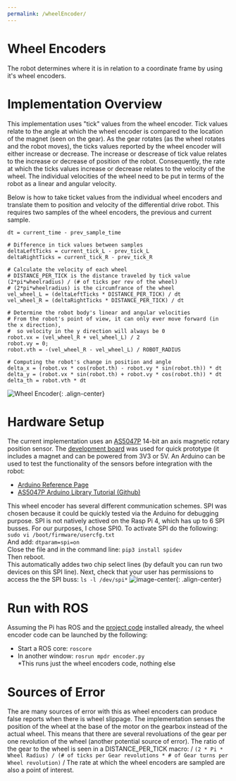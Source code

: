 ```yaml
---
permalink: /wheelEncoder/
---
```


# Wheel Encoders
The robot determines where it is in relation to a coordinate frame by using it's wheel encoders. 

# Implementation Overview
This implementation uses "tick" values from the wheel encoder. Tick values relate to the angle at which the wheel encoder is compared to the location of the magnet (seen on the gear). As the gear rotates (as the wheel rotates and the robot moves), the ticks values reported by the wheel encoder will either increase or decrease. The increase or descrease of tick value relates to the increase or decrease of position of the robot. Consequently, the rate at which the ticks values increase or decrease relates to the velocity of the wheel. The individual velocities of the wheel need to be put in terms of the robot as a linear and angular velocity. 

Below is how to take ticket values from the individual wheel encoders and translate them to position and velocity of the differential drive robot. This requires two samples of the wheel encoders, the previous and current sample.
```
dt = current_time - prev_sample_time

# Difference in tick values between samples
deltaLeftTicks = current_tick_L - prev_tick_L       
deltaRightTicks = current_tick_R - prev_tick_R 

# Calculate the velocity of each wheel
# DISTANCE_PER_TICK is the distance traveled by tick value (2*pi*wheelradius) / (# of ticks per rev of the wheel)
# (2*pi*wheelradius) is the circumfrance of the wheel
vel_wheel_L = (deltaLeftTicks * DISTANCE_PER_TICK) / dt
vel_wheel_R = (deltaRightTicks * DISTANCE_PER_TICK) / dt

# Determine the robot body's linear and angular velocities
# From the robot's point of view, it can only ever move forward (in the x direction),
#  so velocity in the y direction will always be 0
robot.vx = (vel_wheel_R + vel_wheel_L) / 2
robot.vy = 0;
robot.vth = -(vel_wheel_R - vel_wheel_L) / ROBOT_RADIUS

# Computing the robot's change in position and angle 
delta_x = (robot.vx * cos(robot.th) - robot.vy * sin(robot.th)) * dt
delta_y = (robot.vx * sin(robot.th) + robot.vy * cos(robot.th)) * dt
delta_th = robot.vth * dt

```
![Wheel Encoder](https://hannabanana96.github.io/MPDR_Project/assets/images/wheel_encoder_motor.jpg){: .align-center}

# Hardware Setup
The current implementation uses an [AS5047P](https://ams.com/as5047p) 14-bit an axis magnetic rotary position sensor. The [development board](https://www.digikey.com/en/products/detail/ams/AS5047P-TS-EK-AB/5452344) was used for quick prototype (it includes a magnet and can be powered from 3V3 or 5V. An Arduino can be used to test the functionality of the sensors before integration with the robot:
* [Arduino Reference Page](https://www.arduino.cc/reference/en/libraries/as5047p/)
* [AS5047P Arduino Library Tutorial (Github)](https://github.com/jonas-merkle/AS5047P)

This wheel encoder has several different communication schemes. SPI was chosen because it could be quickly tested via the Arduino for debugging purpose. SPI is not natively actived on the Rasp Pi 4, which has up to 6 SPI busses. For our purposes, I chose SPI0. To activate SPI do the following:
`sudo vi /boot/firmware/usercfg.txt` \
And add: `dtparam=spi=on` \
Close the file and in the command line: `pip3 install spidev` \
Then reboot. \
This automatically addes two chip select lines (by default you can run two devices on this SPI line). Next, check that your user has permissions to access the the SPI buss: `ls -l /dev/spi*`
![image-center](https://hannabanana96.github.io/MPDR_Project/assets/images/spi_cmdline.JPG){: .align-center}

# Run with ROS
Assuming the Pi has ROS and the [project code](https://github.com/hannabanana96/MPDR_Masters) installed already, the wheel encoder code can be launched by the following:
* Start a ROS core: `roscore`
* In another window: `rosrun mpdr encoder.py` \
*This runs just the wheel encoders code, nothing else

# Sources of Error
The are many sources of error with this as wheel encoders can produce false reports when there is wheel slippage. The implementation senses the position of the wheel at the base of the motor on the gearbox instead of the actual wheel. This means that there are several revoluations of the gear per one revolution of the wheel (another potential source of error). The ratio of the gear to the wheel is seen in a DISTANCE_PER_TICK macro: /
`(2 * Pi * Wheel Radius) / (# of ticks per Gear revolutions * # of Gear turns per Wheel revolution)` /
The rate at which the wheel encoders are sampled are also a point of interest.

